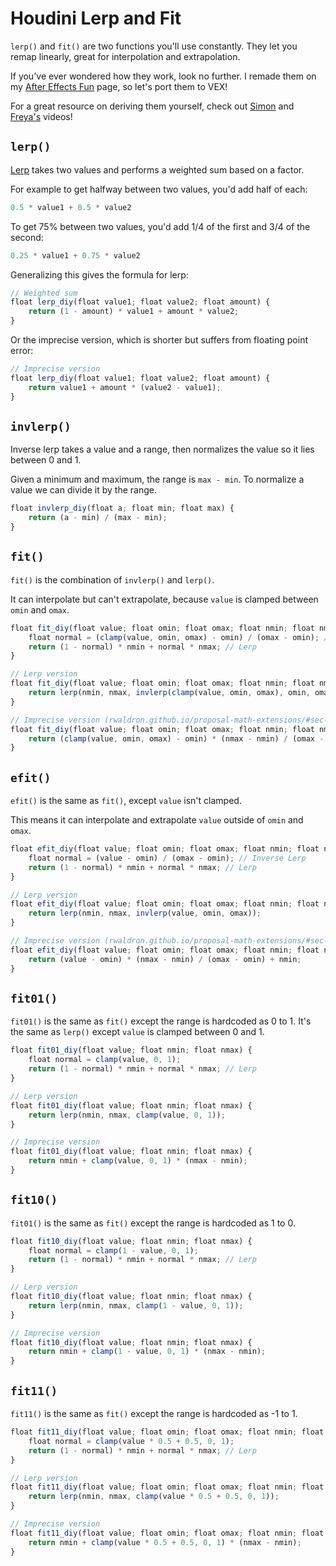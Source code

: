 # Houdini Lerp and Fit
`lerp()` and `fit()` are two functions you'll use constantly. They let you remap linearly, great for interpolation and extrapolation.

If you've ever wondered how they work, look no further. I remade them on my [After Effects Fun](https://github.com/MysteryPancake/After-Effects-Fun) page, so let's port them to VEX!

For a great resource on deriving them yourself, check out [Simon](https://www.youtube.com/watch?v=YJB1QnEmlTs) and [Freya's](https://www.youtube.com/watch?v=aVwxzDHniEw) videos!

## `lerp()`
[Lerp](https://en.wikipedia.org/wiki/Linear_interpolation) takes two values and performs a weighted sum based on a factor.

For example to get halfway between two values, you'd add half of each:

```js
0.5 * value1 + 0.5 * value2
```

To get 75% between two values, you'd add 1/4 of the first and 3/4 of the second:

```js
0.25 * value1 + 0.75 * value2
```

Generalizing this gives the formula for lerp:

```js
// Weighted sum
float lerp_diy(float value1; float value2; float amount) {
	return (1 - amount) * value1 + amount * value2;
}
```

Or the imprecise version, which is shorter but suffers from floating point error:

```js
// Imprecise version
float lerp_diy(float value1; float value2; float amount) {
	return value1 + amount * (value2 - value1);
}
```

## `invlerp()`
Inverse lerp takes a value and a range, then normalizes the value so it lies between 0 and 1.

Given a minimum and maximum, the range is `max - min`. To normalize a value we can divide it by the range.

```js
float invlerp_diy(float a; float min; float max) {
	return (a - min) / (max - min);
}
```

## `fit()`
`fit()` is the combination of `invlerp()` and `lerp()`.

It can interpolate but can't extrapolate, because `value` is clamped between `omin` and `omax`.

```js
float fit_diy(float value; float omin; float omax; float nmin; float nmax) {
	float normal = (clamp(value, omin, omax) - omin) / (omax - omin); // Inverse Lerp
	return (1 - normal) * nmin + normal * nmax; // Lerp
}
```

```js
// Lerp version
float fit_diy(float value; float omin; float omax; float nmin; float nmax) {
	return lerp(nmin, nmax, invlerp(clamp(value, omin, omax), omin, omax));
}
```

```js
// Imprecise version (rwaldron.github.io/proposal-math-extensions/#sec-math.scale)
float fit_diy(float value; float omin; float omax; float nmin; float nmax) {
	return (clamp(value, omin, omax) - omin) * (nmax - nmin) / (omax - omin) + nmin;
}
```

## `efit()`
`efit()` is the same as `fit()`, except `value` isn't clamped.

This means it can interpolate and extrapolate `value` outside of `omin` and `omax`.

```js
float efit_diy(float value; float omin; float omax; float nmin; float nmax) {
	float normal = (value - omin) / (omax - omin); // Inverse Lerp
	return (1 - normal) * nmin + normal * nmax; // Lerp
}
```

```js
// Lerp version
float efit_diy(float value; float omin; float omax; float nmin; float nmax) {
	return lerp(nmin, nmax, invlerp(value, omin, omax));
}
```

```js
// Imprecise version (rwaldron.github.io/proposal-math-extensions/#sec-math.scale)
float efit_diy(float value; float omin; float omax; float nmin; float nmax) {
	return (value - omin) * (nmax - nmin) / (omax - omin) + nmin;
}
```

## `fit01()`
`fit01()` is the same as `fit()` except the range is hardcoded as 0 to 1. It's the same as `lerp()` except `value` is clamped between 0 and 1.

```js
float fit01_diy(float value; float nmin; float nmax) {
	float normal = clamp(value, 0, 1);
	return (1 - normal) * nmin + normal * nmax; // Lerp
}
```

```js
// Lerp version
float fit01_diy(float value; float nmin; float nmax) {
	return lerp(nmin, nmax, clamp(value, 0, 1));
}
```

```js
// Imprecise version
float fit01_diy(float value; float nmin; float nmax) {
	return nmin + clamp(value, 0, 1) * (nmax - nmin);
}
```

## `fit10()`
`fit01()` is the same as `fit()` except the range is hardcoded as 1 to 0.

```js
float fit10_diy(float value; float nmin; float nmax) {
	float normal = clamp(1 - value, 0, 1);
	return (1 - normal) * nmin + normal * nmax; // Lerp
}
```

```js
// Lerp version
float fit10_diy(float value; float nmin; float nmax) {
	return lerp(nmin, nmax, clamp(1 - value, 0, 1));
}
```

```js
// Imprecise version
float fit10_diy(float value; float nmin; float nmax) {
	return nmin + clamp(1 - value, 0, 1) * (nmax - nmin);
}
```

## `fit11()`
`fit11()` is the same as `fit()` except the range is hardcoded as -1 to 1.

```js
float fit11_diy(float value; float omin; float omax; float nmin; float nmax) {
	float normal = clamp(value * 0.5 + 0.5, 0, 1);
	return (1 - normal) * nmin + normal * nmax; // Lerp
}
```

```js
// Lerp version
float fit11_diy(float value; float omin; float omax; float nmin; float nmax) {
	return lerp(nmin, nmax, clamp(value * 0.5 + 0.5, 0, 1));
}
```

```js
// Imprecise version
float fit11_diy(float value; float omin; float omax; float nmin; float nmax) {
	return nmin + clamp(value * 0.5 + 0.5, 0, 1) * (nmax - nmin);
}
```
